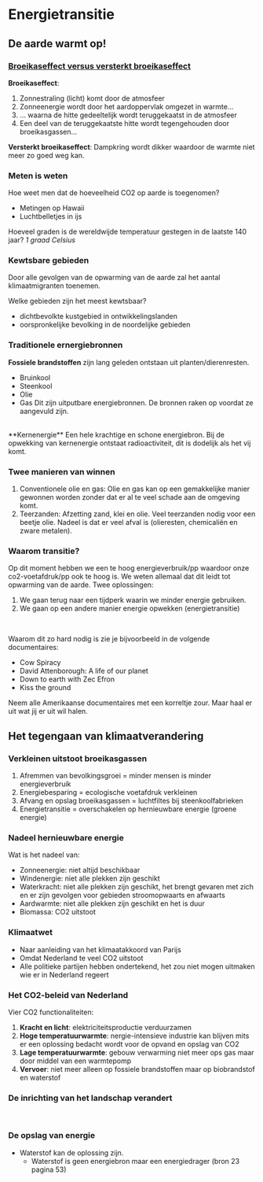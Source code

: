 # Energietransitie
## De aarde warmt op!
### [Broeikaseffect versus versterkt broeikaseffect](https://mrgeogwagg.files.wordpress.com/2015/06/natural-and-enhanced-greenhouse-effect.jpg)

**Broeikaseffect**:
1.  Zonnestraling (licht) komt door de atmosfeer
2.  Zonneenergie wordt door het aardoppervlak omgezet in warmte...
3.  ... waarna de hitte gedeeltelijk wordt teruggekaatst in de atmosfeer
4.  Een deel van de teruggekaatste hitte wordt tegengehouden door broeikasgassen...

**Versterkt broeikaseffect**:
Dampkring wordt dikker waardoor de warmte niet meer zo goed weg kan.

### Meten is weten
Hoe weet men dat de hoeveelheid CO2 op aarde is toegenomen?
- Metingen op Hawaii
- Luchtbelletjes in ijs

Hoeveel graden is de wereldwijde temperatuur gestegen in de laatste 140 jaar?
*1 graad Celsius*



### Kewtsbare gebieden
Door alle gevolgen van de opwarming van de aarde zal het aantal klimaatmigranten toenemen. </br>

Welke gebieden zijn het meest kewtsbaar?
- dichtbevolkte kustgebied in ontwikkelingslanden
- oorspronkelijke bevolking in de noordelijke gebieden

### Traditionele ernergiebronnen
**Fossiele brandstoffen** zijn lang geleden ontstaan uit planten/dierenresten.
- Bruinkool
- Steenkool
- Olie
- Gas
Dit zijn uitputbare energiebronnen. De bronnen raken op voordat ze aangevuld zijn.
</br>
**Kernenergie**
Een hele krachtige en schone energiebron. Bij de opwekking van kernenergie ontstaat radioactiviteit, dit is dodelijk als het vij komt.

### Twee manieren van winnen
1. Conventionele olie en gas: Olie en gas kan op een gemakkelijke manier gewonnen worden zonder dat er al te veel schade aan de omgeving komt.
2. Teerzanden: Afzetting zand, klei en olie. Veel teerzanden nodig voor een beetje olie. Nadeel is dat er veel afval is (olieresten, chemicaliën en zware metalen).
### Waarom transitie?
Op dit moment hebben we een te hoog energieverbruik/pp waardoor onze co2-voetafdruk/pp ook te hoog is. We weten allemaal dat dit leidt tot opwarming van de aarde. Twee oplossingen:
1. We gaan terug naar een tijdperk waarin we minder energie gebruiken.
2. We gaan op een andere manier energie opwekken (energietransitie)
</br>

Waarom dit zo hard nodig is zie je bijvoorbeeld in de volgende documentaires:
- Cow Spiracy
- David Attenborough: A life of our planet
- Down to earth with Zec Efron
- Kiss the ground

Neem alle Amerikaanse documentaires met een korreltje zour. Maar haal er uit wat jij er uit wil halen.

## Het tegengaan van klimaatverandering
### Verkleinen uitstoot broeikasgassen
1. Afremmen van bevolkingsgroei = minder mensen is minder energieverbruik
2. Energiebesparing = ecologische voetafdruk verkleinen
3. Afvang en opslag broeikasgassen = luchtfiltes bij steenkoolfabrieken
4. Energietransitie = overschakelen op hernieuwbare energie (groene energie)

### Nadeel hernieuwbare energie
Wat is het nadeel van:
- Zonneenergie: niet altijd beschikbaar
- Windenergie: niet alle plekken zijn geschikt
- Waterkracht: niet alle plekken zijn geschikt, het brengt gevaren met zich en er zijn gevolgen voor gebieden stroomopwaarts en afwaarts
- Aardwarmte: niet alle plekken zijn geschikt en het is duur
- Biomassa: CO2 uitstoot

### Klimaatwet
- Naar aanleiding van het klimaatakkoord van Parijs
- Omdat Nederland te veel CO2 uitstoot
- Alle politieke partijen hebben ondertekend, het zou niet mogen uitmaken wie er in Nederland regeert

### Het CO2-beleid van Nederland
Vier CO2 functionaliteiten:
1. **Kracht en licht**: elektriciteitsproductie verduurzamen
2. **Hoge temperatuurwarmte**: nergie-intensieve industrie kan blijven mits er een oplossing bedacht wordt voor de opvand en opslag van CO2
3. **Lage temperatuurwarmte**: gebouw verwarming niet meer ops gas maar door middel van een warmtepomp
4. **Vervoer**: niet meer alleen op fossiele brandstoffen maar op biobrandstof en waterstof

### De inrichting van het landschap verandert
</br>

### De opslag van energie
- Waterstof kan de oplossing zijn.
  - Waterstof is geen energiebron maar een energiedrager (bron 23 pagina 53)
